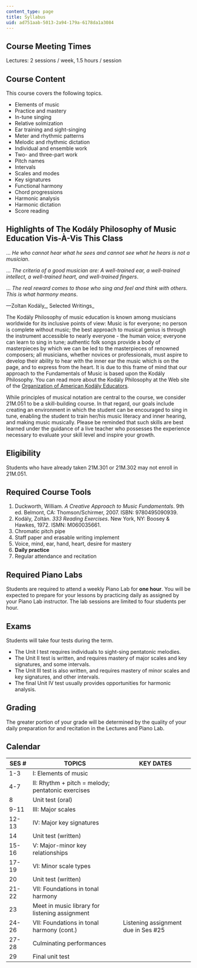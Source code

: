 ```yaml
---
content_type: page
title: Syllabus
uid: ad751aab-5013-2a94-179a-6178da1a3084
---
```


Course Meeting Times
--------------------

Lectures: 2 sessions / week, 1.5 hours / session

Course Content
--------------

This course covers the following topics.

*   Elements of music
*   Practice and mastery
*   In-tune singing
*   Relative solmization
*   Ear training and sight-singing
*   Meter and rhythmic patterns
*   Melodic and rhythmic dictation
*   Individual and ensemble work
*   Two- and three-part work
*   Pitch names
*   Intervals
*   Scales and modes
*   Key signatures
*   Functional harmony
*   Chord progressions
*   Harmonic analysis
*   Harmonic dictation
*   Score reading

Highlights of The Kodály Philosophy of Music Education Vis-À-Vis This Class
---------------------------------------------------------------------------

... _He who cannot hear what he sees and cannot see what he hears is not a musician_.

... _The criteria of a good musician are: A well-trained ear, a well-trained intellect, a well-trained heart, and well-trained fingers_.

... _The real reward comes to those who sing and feel and think with others. This is what harmony means_.

—Zoltan Kodály_, Selected Writings_

The Kodály Philosophy of music education is known among musicians worldwide for its inclusive points of view: Music is for everyone; no person is complete without music; the best approach to musical genius is through the instrument accessible to nearly everyone - the human voice; everyone can learn to sing in tune; authentic folk songs provide a body of masterpieces by which we can be led to the masterpieces of renowned composers; all musicians, whether novices or professionals, must aspire to develop their ability to hear with the inner ear the music which is on the page, and to express from the heart. It is due to this frame of mind that our approach to the Fundamentals of Music is based upon the Kodály Philosophy. You can read more about the Kodály Philosophy at the Web site of the [Organization of American Kodály Educators](http://www.oake.org/).

While principles of musical notation are central to the course, we consider 21M.051 to be a skill-building course. In that regard, our goals include creating an environment in which the student can be encouraged to sing in tune, enabling the student to train her/his music literacy and inner hearing, and making music musically. Please be reminded that such skills are best learned under the guidance of a live teacher who possesses the experience necessary to evaluate your skill level and inspire your growth.

Eligibility
-----------

Students who have already taken 21M.301 or 21M.302 may not enroll in 21M.051.

Required Course Tools
---------------------

1.  Duckworth, William. _A Creative Approach to Music Fundamentals_. 9th ed. Belmont, CA: Thomson/Schirmer, 2007. ISBN: 9780495090939.
2.  Kodály, Zoltán. _333 Reading Exercises_. New York, NY: Boosey & Hawkes, 1972. ISMN: M060035661.
3.  Chromatic pitch pipe
4.  Staff paper and erasable writing implement
5.  Voice, mind, ear, hand, heart, desire for mastery
6.  **Daily practice**
7.  Regular attendance and recitation

Required Piano Labs
-------------------

Students are required to attend a weekly Piano Lab for **one hour**. You will be expected to prepare for your lessons by practicing daily as assigned by your Piano Lab instructor. The lab sessions are limited to four students per hour.

Exams
-----

Students will take four tests during the term.

*   The Unit I test requires individuals to sight-sing pentatonic melodies.
*   The Unit II test is written, and requires mastery of major scales and key signatures, and some intervals.
*   The Unit III test is also written, and requires mastery of minor scales and key signatures, and other intervals.
*   The final Unit IV test usually provides opportunities for harmonic analysis.

Grading
-------

The greater portion of your grade will be determined by the quality of your daily preparation for and recitation in the Lectures and Piano Lab.

Calendar
--------

| SES # | TOPICS | KEY DATES |
| --- | --- | --- |
| 1-3 | I: Elements of music | &nbsp; |
| 4-7 | II: Rhythm + pitch = melody; pentatonic exercises | &nbsp; |
| 8 | Unit test (oral) | &nbsp; |
| 9-11 | III: Major scales | &nbsp; |
| 12-13 | IV: Major key signatures | &nbsp; |
| 14 | Unit test (written) | &nbsp; |
| 15-16 | V: Major-minor key relationships | &nbsp; |
| 17-19 | VI: Minor scale types | &nbsp; |
| 20 | Unit test (written) | &nbsp; |
| 21-22 | VII: Foundations in tonal harmony | &nbsp; |
| 23 | Meet in music library for listening assignment | &nbsp; |
| 24-26 | VII: Foundations in tonal harmony (cont.) | Listening assignment due in Ses #25 |
| 27-28 | Culminating performances | &nbsp; |
| 29 | Final unit test |